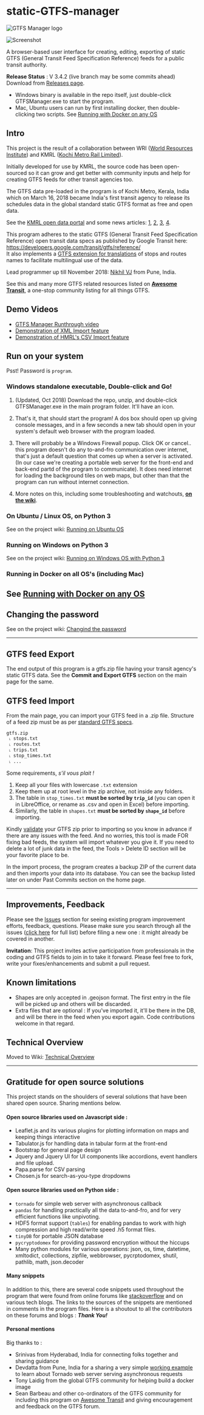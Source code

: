 # static-GTFS-manager
![GTFS Manager logo](https://github.com/WRI-Cities/static-GTFS-manager/raw/master/extra_files/GTFS.png)  

![Screenshot](https://github.com/WRI-Cities/static-GTFS-manager/raw/master/extra_files/gtfs-routes-screenshot.png)  

A browser-based user interface for creating, editing, exporting of static GTFS (General Transit Feed Specification Reference) feeds for a public transit authority.

**Release Status** : V 3.4.2 (live branch may be some commits ahead)
Download from [Releases page](https://github.com/WRI-Cities/static-GTFS-manager/releases/).  
- Windows binary is available in the repo itself, just double-click GTFSManager.exe to start the program.
- Mac, Ubuntu users can run by first installing docker, then double-clicking two scripts. See [Running with Docker on any OS](https://github.com/WRI-Cities/static-GTFS-manager/wiki/Running-with-Docker-on-any-OS)


## Intro
This project is the result of a collaboration between WRI ([World Resources Institute](http://wri-india.org/)) and KMRL ([Kochi Metro Rail Limited](http://kochimetro.org)). 

Initially developed for use by KMRL, the source code has been open-sourced so it can grow and get better with community inputs and help for creating GTFS feeds for other transit agencies too.

The GTFS data pre-loaded in the program is of Kochi Metro, Kerala, India which on March 16, 2018 became India's first transit agency to release its schedules data in the global standard static GTFS format as free and open data. 

See the [KMRL open data portal](https://kochimetro.org/open-data/) and some news articles: [1](http://www.newindianexpress.com/cities/kochi/2018/mar/17/kochi-metro-adopts-open-data-system-to-improve-access-to-its-services-1788342.html), [2](http://indianexpress.com/article/india/kochi-metro-throws-open-transit-data-to-public-on-the-lines-of-london-new-york-5100381/), [3](http://www.thehindu.com/news/cities/Kochi/open-data-to-improve-commuter-experience/article23275844.ece), [4](http://www.thehindu.com/news/cities/Kochi/kmrl-moves-a-step-ahead-to-open-up-transit-data/article23247617.ece).

This program adheres to the static GTFS (General Transit Feed Specification Reference) open transit data specs as published by Google Transit here: <https://developers.google.com/transit/gtfs/reference/>  
It also implements a [GTFS extension for translations](https://developers.google.com/transit/gtfs/reference/gtfs-extensions#translations) of stops and routes names to facilitate multilingual use of the data.

Lead programmer up till November 2018: [Nikhil VJ](https://answerquest.github.io) from Pune, India.

See this and many more GTFS related resources listed on **[Awesome Transit](https://github.com/CUTR-at-USF/awesome-transit#gtfs-tools)**, a one-stop community listing for all things GTFS.

## Demo Videos
- [GTFS Manager Runthrough video](https://www.youtube.com/embed/n8BuDM51QyU?rel=0&autoplay=1)
- [Demonstration of XML Import feature](https://www.youtube.com/watch?v=_JYVtm-6iJg)
- [Demonstration of HMRL's CSV Import feature](https://www.youtube.com/watch?v=MqEsAtcNieo)

## Run on your system

Psst! Password is `program`.

### Windows standalone executable, Double-click and Go!

1. (Updated, Oct 2018) Download the repo, unzip, and double-click GTFSManager.exe in the main program folder. It'll have an icon.

2. That's it, that should start the program! A dos box should open up giving console messages, and in a few seconds a new tab should open in your system's default web browser with the program loaded.

3. There will probably be a Windows Firewall popup. Click OK or cancel.. this program doesn't do any to-and-fro communication over internet, that's just a default question that comes up when a server is activated. (In our case we're creating a portable web server for the front-end and back-end partd of the program to communicate). It does need internet for loading the background tiles on web maps, but other than that the program can run without internet connection.

4. More notes on this, including some troubleshooting and watchouts, **[on the wiki](https://github.com/WRI-Cities/static-GTFS-manager/wiki/Standalone-Windows-Executable)**.


### On Ubuntu / Linux OS, on Python 3
See on the project wiki: [Running on Ubuntu OS](https://github.com/WRI-Cities/static-GTFS-manager/wiki/Running-on-Ubuntu-OS)

### Running on Windows on Python 3
See on the project wiki: [Running on Windows OS with Python 3](https://github.com/WRI-Cities/static-GTFS-manager/wiki/Running-on-Windows-OS-with-Python-3)

### Running in Docker on all OS's (including Mac)
See [Running with Docker on any OS](https://github.com/WRI-Cities/static-GTFS-manager/wiki/Running-with-Docker-on-any-OS)
----

## Changing the password
See on the project wiki: [Changind the password](https://github.com/WRI-Cities/static-GTFS-manager/wiki/Changing-the-password)

----

## GTFS feed Export
The end output of this program is a gtfs.zip file having your transit agency's static GTFS data. See the **Commit and Export GTFS** section on the main page for the same.

## GTFS feed Import
From the main page, you can import your GTFS feed in a .zip file. Structure of a feed zip must be as per [standard GTFS specs](https://github.com/google/transit/blob/master/gtfs/spec/en/reference.md).  
```
gtfs.zip
 ˪ stops.txt
 ˪ routes.txt
 ˪ trips.txt
 ˪ stop_times.txt
 ˪ ...
 ```
Some requirements, *s'il vous plait !*  
1. Keep all your files with lowercase `.txt` extension
2. Keep them up at root level in the zip archive, not inside any folders.
3. The table in `stop_times.txt` **must be sorted by `trip_id`** (you can open it in LibreOffice, or rename as .csv and open in Excel) before importing.
4. Similarly, the table in `shapes.txt` **must be sorted by `shape_id`** before importing.

Kindly [validate](http://gtfsfeedvalidator.transitscreen.com) your GTFS zip prior to importing so you know in advance if there are any issues with the feed. And no worries, this tool is made FOR fixing bad feeds, the system will import whatever you give it. If you need to delete a lot of junk data in the feed, the Tools > Delete ID section will be your favorite place to be.

In the import process, the program creates a backup ZIP of the current data and then imports your data into its database. You can see the backup listed later on under Past Commits section on the home page.

----

## Improvements, Feedback
Please see the [Issues](https://github.com/WRI-Cities/static-GTFS-manager/issues) section for seeing existing program improvement efforts, feedback, questions. Please make sure you search through all the issues ([click here](https://github.com/WRI-Cities/static-GTFS-manager/issues?utf8=%E2%9C%93&q=) for full list) before filing a new one : it might already be covered in another.

**Invitation**: This project invites active participation from professionals in the coding and GTFS fields to join in to take it forward. Please feel free to fork, write your fixes/enhancements and submit a pull request.


## Known limitations
- Shapes are only accepted in .geojson format. The first entry in the file will be picked up and others will be discarded.
- Extra files that are optional : If you've imported it, it'll be there in the DB, and will be there in the feed when you export again. Code contributions welcome in that regard.

## Technical Overview
Moved to Wiki: [Technical Overview](https://github.com/WRI-Cities/static-GTFS-manager/wiki/Technical-Overview)

----

## Gratitude for open source solutions
This project stands on the shoulders of several solutions that have been shared open source. Sharing mentions below.

#### Open source libraries used on Javascript side : 
- Leaflet.js and its various plugins for plotting information on maps and keeping things interactive
- Tabulator.js for handling data in tabular form at the front-end
- Bootstrap for general page design
- Jquery and Jquery UI for UI components like accordions, event handlers and file upload.
- Papa.parse for CSV parsing
- Chosen.js for search-as-you-type dropdowns

#### Open source libraries used on Python side : 
- `tornado` for simple web server with asynchronous callback
- `pandas` for handling practically all the data to-and-fro, and for very efficient functions like unpivoting.
- HDF5 format support (`tables`) for enabling pandas to work with high compression and high read/write speed .h5 format files.
- `tinyDB` for portable JSON database
- `pycryptodomex` for providing password encryption without the hiccups
- Many python modules for various operations: json, os, time, datetime, xmltodict, collections, zipfile, webbrowser, pycrptodomex, shutil, pathlib, math, json.decoder

#### Many snippets
In addition to this, there are several code snippets used throughout the program that were found from online forums like [stackoverflow](http://stackoverflow.com) and on various tech blogs. The links to the sources of the snippets are mentioned in comments in the program files. Here is a shoutout to all the contributors on these forums and blogs : ***Thank You!***

#### Personal mentions
Big thanks to :  
- Srinivas from Hyderabad, India for connecting folks together and sharing guidance
- Devdatta from Pune, India for a sharing a very simple [working example](https://github.com/devdattaT/sampleTornadoApp) to learn about Tornado web server serving asynchronous requests
- Tony Laidig from the global GTFS community for helping build a docker image
- Sean Barbeau and other co-ordinators of the GTFS community for including this program on [Awesome Transit](https://github.com/CUTR-at-USF/awesome-transit#gtfs-tools) and giving encouragement and feedback on the GTFS forum.



